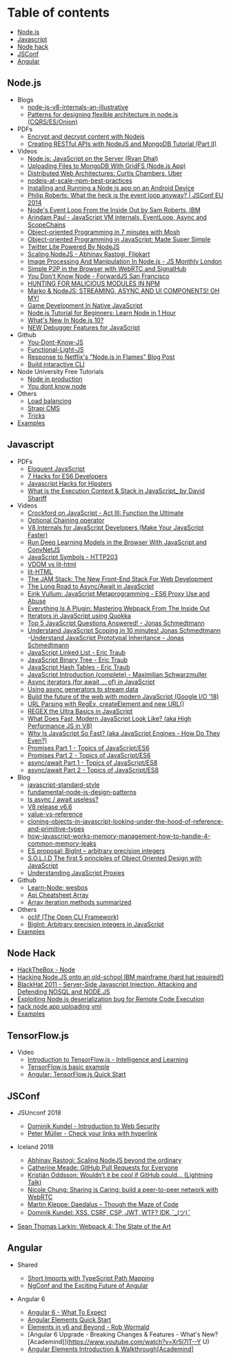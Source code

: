 # Table of contents

- [Node.js](#nodejs)
- [Javascript](#javascript)
- [Node hack](#node_hack)
- [JSConf](#jsconf)
- [Angular](#angular)

## Node.js

- Blogs
  - [node-js-v8-internals-an-illustrative](https://codeburst.io/node-js-v8-internals-an-illustrative-primer-83766e983bf6)
  - [Patterns for designing flexible architecture in node.js (CQRS/ES/Onion)](https://medium.com/@domagojk/patterns-for-designing-flexible-architecture-in-node-js-cqrs-es-onion-7eb10bbefe17)
- PDFs
  - [Encrypt and decrypt content with Nodejs](pdf/node/Encrypt%20and%20decrypt%20content%20with%20Nodejs%20-%20chris-rock.pdf)
  - [Creating RESTful APIs with NodeJS and MongoDB Tutorial (Part II)](pdf/node/Creating%20RESTful%20APIs%20with%20NodeJS%20and%20MongoDB%20Tutorial%20(Part%20II)%20_%20Adrian%20Mejia%20Blog.pdf)
- Videos
  - [Node.js: JavaScript on the Server (Ryan Dhal)](https://www.youtube.com/watch?v=F6k8lTrAE2g)
  - [Uploading Files to MongoDB With GridFS (Node.js App)](https://www.youtube.com/watch?v=3f5Q9wDePzY)
  - [Distributed Web Architectures: Curtis Chambers, Uber](https://www.youtube.com/watch?v=vujVmugFsKc&list=PLFk35rHowTvGUsVMO6r8KPUryn7sjSbjO&index=7&t=0s)
  - [nodejs-at-scale-npm-best-practices](https://blog.risingstack.com/nodejs-at-scale-npm-best-practices)
  - [Installing and Running a Node js app on an Android Device](https://www.youtube.com/watch?v=sOmlK6e4yww)
  - [Philip Roberts: What the heck is the event loop anyway? | JSConf EU 2014](https://www.youtube.com/watch?v=8aGhZQkoFbQ)
  - [Node's Event Loop From the Inside Out by Sam Roberts, IBM](https://www.youtube.com/watch?v=P9csgxBgaZ8)
  - [Arindam Paul - JavaScript VM internals, EventLoop, Async and ScopeChains](https://www.youtube.com/watch?v=QyUFheng6J0)
  - [Object-oriented Programming in 7 minutes with Mosh](https://www.youtube.com/watch?v=pTB0EiLXUC8)
  - [Object-oriented Programming in JavaScript: Made Super Simple](https://www.youtube.com/watch?v=PFmuCDHHpwk)
  - [Twitter Lite Powered By NodeJS](https://www.youtube.com/watch?v=9-VuJTiVsCo)
  - [Scaling NodeJS - Abhinav Rastogi, Flipkart](https://www.youtube.com/watch?v=OsHvD6EUAWM)
  - [Image Processing And Manipulation In Node.js - JS Monthly London](https://www.youtube.com/watch?v=ze7IV-LnzwQ)
  - [Simple P2P in the Browser with WebRTC and SignalHub](https://www.youtube.com/watch?v=jY9k4rfXwEI)
  - [You Don't Know Node - ForwardJS San Francisco](https://www.youtube.com/watch?v=oPo4EQmkjvY)
  - [HUNTING FOR MALICIOUS MODULES IN NPM](https://www.youtube.com/watch?v=5navEYeW5Hc)
  - [Marko & NodeJS: STREAMING, ASYNC AND UI COMPONENTS! OH MY!](https://www.youtube.com/watch?v=CLA2gQDegj0)
  - [Game Development In Native JavaScript](https://www.youtube.com/watch?v=BmwnNAaco1w)
  - [Node.js Tutorial for Beginners: Learn Node in 1 Hour](https://www.youtube.com/watch?v=TlB_eWDSMt4)
  - [What's New In Node.js 10?](https://www.youtube.com/watch?v=qWoXz-f6HUg)
  - [NEW Debugger Features for JavaScript](https://www.youtube.com/watch?v=foDOYyWNg3I&feature=push-u-sub&attr_tag=a8f3DsvY4nqcY3K--6)
- Github
  - [You-Dont-Know-JS](https://github.com/getify/You-Dont-Know-JS)
  - [Functional-Light-JS](https://github.com/getify/Functional-Light-JS)
  - [Response to Netflix's "Node.js in Flames" Blog Post](https://gist.github.com/hueniverse/a3109f716bf25718ba0e)
  - [Build intaractive CLI](https://mafintosh.github.io/jsfest-ua-2018/#0)
- Node University Free Tutorials
  - [Node in production](https://node.university/p/node-in-production)
  - [You dont know node](https://node.university/p/you-dont-know-node)
- Others
  - [Load balancing](https://www.keithcirkel.co.uk/load-balancing-node-js)
  - [Strapi CMS](https://github.com/strapi/strapi)
  - [Tricks](/examples/node/tricks.md)
- [Examples](/examples/node/readme.md)

## Javascript

- PDFs
  - [Eloquent JavaScript](https://eloquentjavascript.net/Eloquent_JavaScript.pdf)
  - [7 Hacks for ES6 Developers](pdf/js/7%20Hacks%20for%20ES6%20Developers%20–%20DailyJS%20–%20Medium.pdf)
  - [Javascript Hacks for Hipsters](pdf/js/Javascript%20Hacks%20for%20Hipsters%20–%20Hacker%20Noon.pdf)
  - [What is the Execution Context & Stack in JavaScript_ by David Shariff](pdf/js/What%20is%20the%20Execution%20Context%20&%20Stack%20in%20JavaScript_%20by%20David%20Shariff)
- Videos
  - [Crockford on JavaScript - Act III: Function the Ultimate](https://www.youtube.com/watch?v=ya4UHuXNygM)
  - [Optional Chaining operator](https://www.youtube.com/watch?v=FKRVqtP8o48)
  - [V8 Internals for JavaScript Developers (Make Your JavaScript Faster)](https://www.youtube.com/watch?v=EhpmNyR2Za0)
  - [Run Deep Learning Models in the Browser With JavaScript and ConvNetJS](https://www.youtube.com/watch?v=out-60vx558)
  - [JavaScript Symbols - HTTP203](https://www.youtube.com/watch?v=qIU151UPOSY)
  - [VDOM vs lit-html](https://www.youtube.com/watch?v=uCHZJy2n8Qs)
  - [lit-HTML](https://www.youtube.com/watch?v=Io6JjgckHbg)
  - [The JAM Stack: The New Front-End Stack For Web Development](https://www.youtube.com/watch?v=_3zYAMkaMf8)
  - [The Long Road to Async/Await in JavaScript](https://www.youtube.com/watch?v=IZIcWl-jq_0)
  - [Eirik Vullum: JavaScript Metaprogramming - ES6 Proxy Use and Abuse](https://www.youtube.com/watch?v=_5X2aB_mNp4)
  - [Everything Is A Plugin: Mastering Webpack From The Inside Out](https://www.youtube.com/watch?v=Pg6_IUwuZxE)
  - [Iterators in JavaScript using Quokka](https://www.youtube.com/watch?v=W4brAobC2Hc)
  - [Top 5 JavaScript Questions Answered! - Jonas Schmedtmann](https://www.youtube.com/watch?v=v_05rzEq6oc&index=16&list=PL6cactdCCnTLkQah9GKzsJmiLbegy4dEk)
  - [Understand JavaScript Scoping in 10 minutes! Jonas Schmedtmann](https://www.youtube.com/watch?v=yTW8Jx-4rho&list=PL6cactdCCnTLkQah9GKzsJmiLbegy4dEk&index=14)
  -[Understand JavaScript Prototypal Inheritance - Jonas Schmedtmann](https://www.youtube.com/watch?v=3AKh0-PDsMw&list=PL6cactdCCnTLkQah9GKzsJmiLbegy4dEk&index=17)
  - [JavaScript Linked List - Eric Traub](https://www.youtube.com/watch?v=0cB4D65vsIQ&list=PL6cactdCCnTLkQah9GKzsJmiLbegy4dEk&index=40)
  - [JavaScript Binary Tree - Eric Traub](https://www.youtube.com/watch?v=7_GL0mm0d1U&list=PL6cactdCCnTLkQah9GKzsJmiLbegy4dEk&index=41)
  - [JavaScript Hash Tables - Eric Traub](https://www.youtube.com/watch?v=vRY6ZwbI2Ho&index=42&list=PL6cactdCCnTLkQah9GKzsJmiLbegy4dEk)
  - [JavaScript Introduction (complete) - Maximilian Schwarzmuller](https://www.youtube.com/watch?v=ZpU3mEaK0_w&list=PL6cactdCCnTLkQah9GKzsJmiLbegy4dEk&index=5)
  - [Async iterators (for await ... of) in JavaScript](https://www.youtube.com/watch?v=I5oDbp_U-fQ)
  - [Using async generators to stream data](https://www.youtube.com/watch?v=wrI-Jb0oFyk)
  - [Build the future of the web with modern JavaScript (Google I/O ’18)](https://www.youtube.com/watch?v=mIWCLOftfRw)
  - [URL Parsing with RegEx, createElement and new URL()](https://www.youtube.com/watch?v=ckoegYJ1FR4)
  - [REGEX the Ultra Basics in JavaScript](https://www.youtube.com/watch?v=VrT3TRDDE4M)
  - [What Does Fast, Modern JavaScript Look Like? (aka High Performance JS in V8)](https://www.youtube.com/watch?v=ut6OF8jMv-o)
  - [Why Is JavaScript So Fast? (aka JavaScript Engines - How Do They Even?)](https://www.youtube.com/watch?v=pmtwUOHLgq4)
  - [Promises Part 1 - Topics of JavaScript/ES6](https://www.youtube.com/watch?v=QO4NXhWo_NM)
  - [Promises Part 2 - Topics of JavaScript/ES6](https://www.youtube.com/watch?v=AwyoVjVXnLk)
  - [async/await Part 1 - Topics of JavaScript/ES8](https://www.youtube.com/watch?v=XO77Fib9tSI)
  - [async/await Part 2 - Topics of JavaScript/ES8](https://www.youtube.com/watch?v=chavThlNz3s)
- Blog
  - [javascript-standard-style](https://standardjs.com/rules.html#javascript-standard-style)
  - [fundamental-node-js-design-patterns](https://blog.risingstack.com/fundamental-node-js-design-patterns)
  - [Is async / await useless?](https://www.youtube.com/watch?v=ho5PnBOoacw)
  - [V8 release v6.6](https://v8project.blogspot.in/2018/03/v8-release-66.html)
  - [value-vs-reference](https://codeburst.io/explaining-value-vs-reference-in-javascript-647a975e12a0)
  - [cloning-objects-in-javascript-looking-under-the-hood-of-reference-and-primitive-types](https://wanago.io/2018/02/12/cloning-objects-in-javascript-looking-under-the-hood-of-reference-and-primitive-types/)
  - [how-javascript-works-memory-management-how-to-handle-4-common-memory-leaks](https://blog.sessionstack.com/how-javascript-works-memory-management-how-to-handle-4-common-memory-leaks-3f28b94cfbec)
  - [ES proposal: BigInt – arbitrary precision integers](http://2ality.com/2017/03/es-integer.html)
  - [S.O.L.I.D The first 5 principles of Object Oriented Design with JavaScript](https://medium.com/@cramirez92/s-o-l-i-d-the-first-5-priciples-of-object-oriented-design-with-javascript-790f6ac9b9fa)
  - [Understanding JavaScript Proxies](https://www.atyantik.com/proxy-javascript-es6-feature/)
- Github
  - [Learn-Node: wesbos](https://github.com/wesbos/Learn-Node)
  - [Api Cheatsheet Array](https://gist.github.com/rauschma/f7b96b8b7274f2e2d8dab899803346c3)
  - [Array iteration methods summarized](https://gist.github.com/mrmartineau/9e39954c0afe02f53b4c0c7814bc601b)
- Others
  - [oclif (The Open CLI Framework)](https://oclif.io)
  - [BigInt: Arbitrary precision integers in JavaScript](https://github.com/tc39/proposal-bigint)
- [Examples](/examples/js/readme.md)

## Node Hack

  - [HackTheBox - Node](https://www.youtube.com/watch?v=sW10TlZF62w)
  - [Hacking Node.JS onto an old-school IBM mainframe (hard hat required!)](https://www.youtube.com/watch?v=5OHeJca_ByA)
  - [BlackHat 2011 - Server-Side Javascript Injection, Attacking and Defending NOSQL and NODE.JS](https://www.youtube.com/watch?v=ZYiTLZGK4AQ)
  - [Exploiting Node.js deserialization bug for Remote Code Execution](https://www.youtube.com/watch?v=GFacPoWOcw0) 
  - [hack node app uploading yml](https://github.com/ContainerSolutions/node-hack)
  - [Examples](/examples/node/hack/readme.md)

## TensorFlow.js

- Video
  - [Introduction to TensorFlow.js - Intelligence and Learning](https://www.youtube.com/watch?v=Qt3ZABW5lD0)
  - [TensorFlow.js basic example](https://youtu.be/2v5XteIQ8XM?t=1h7m)
  - [Angular: TensorFlow.js Quick Start](https://www.youtube.com/watch?v=Y_XM3Bu-4yc)

## JSConf

- JSUnconf 2018
  - [Dominik Kundel - Introduction to Web Security](https://www.youtube.com/watch?v=-vYak5hEGrY)
  - [Peter Müller - Check your links with hyperlink](https://www.youtube.com/watch?v=1AAp2fn7yCU)

- Iceland 2018
  - [Abhinav Rastogi: Scaling NodeJS beyond the ordinary](https://www.youtube.com/watch?v=K8spO4hHMhg)
  - [Catherine Meade: GitHub Pull Requests for Everyone](https://www.youtube.com/watch?v=LqOcx-CtN0w)
  - [Kristján Oddsson: Wouldn’t it be cool if GitHub could… (Lightning Talk)](https://www.youtube.com/watch?v=JRSW4gdzEcg)
  - [Nicole Chung: Sharing is Caring: build a peer-to-peer network with WebRTC](https://www.youtube.com/watch?v=ZGPOQOLv1p0)
  - [Martin Kleppe: Daedalus – Though the Maze of Code](https://www.youtube.com/watch?v=SeAbvjM5Fhw)
  - [Dominik Kundel: XSS, CSRF, CSP, JWT, WTF? IDK ¯\_(ツ)¯](https://www.youtube.com/watch?v=c6mqdsfWdmE)

- [Sean Thomas Larkin: Webpack 4: The State of the Art](https://www.youtube.com/watch?v=jUTE7lmrS70)

## Angular

- Shared
  - [Short Imports with TypeScript Path Mapping](https://www.youtube.com/watch?v=1FOfL6bDSF4)
  - [NgConf and the Exciting Future of Angular](https://www.youtube.com/embed/V0HW6h0Jzog?start=56&end=213)

- Angular 6
  - [Angular 6 - What To Expect](https://www.youtube.com/watch?v=XW7_jhrUNmM)
  - [Angular Elements Quick Start](https://www.youtube.com/watch?v=4u9_kdkvTsc)
  - [Elements in v6 and Beyond - Rob Wormald](https://www.youtube.com/watch?v=Z1gLFPLVJjY)
  - [Angular 6 Upgrade - Breaking Changes & Features - What's New?[Academind]](https://www.youtube.com/watch?v=Xr5l7lT--Y U)
  - [Angular Elements Introduction & Walkthrough[Academind]](https://www.youtube.com/watch?v=y73NMviRoPY)